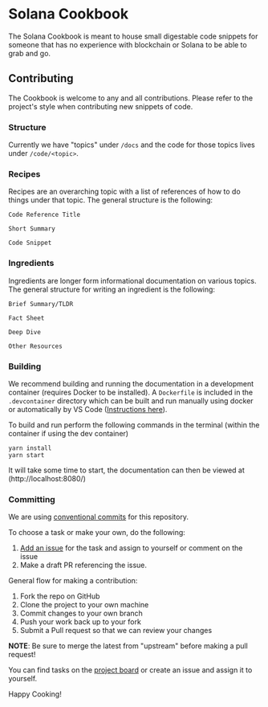 # Solana Cookbook

The Solana Cookbook is meant to house small digestable code snippets
for someone that has no experience with blockchain or Solana to be able
to grab and go.

## Contributing

The Cookbook is welcome to any and all contributions. Please refer to
the project's style when contributing new snippets of code.

### Structure
Currently we have "topics" under `/docs` and the code for those topics 
lives under `/code/<topic>`.

### Recipes

Recipes are an overarching topic with a list of references of how to do
things under that topic. The general structure is the following:

```
Code Reference Title

Short Summary

Code Snippet
```

### Ingredients

Ingredients are longer form informational documentation on various topics.
The general structure for writing an ingredient is the following:

```
Brief Summary/TLDR

Fact Sheet

Deep Dive

Other Resources
```

### Building

We recommend building and running the documentation in a development container
(requires Docker to be installed).
A `Dockerfile` is included in the `.devcontainer` directory which can be built
and run manually using docker or automatically by VS Code
([Instructions here](https://code.visualstudio.com/docs/remote/containers)).

To build and run perform the following commands in the terminal
(within the container if using the dev container)

```
yarn install
yarn start
```

It will take some time to start, the documentation can then be viewed
at (http://localhost:8080/)

### Committing
We are using [conventional commits](https://www.conventionalcommits.org/en/v1.0.0/)
for this repository.

To choose a task or make your own, do the following:

1. [Add an issue](https://github.com/solana-dev-adv/solana-cookbook/issues/new) for the task and assign to yourself or comment on the issue
2. Make a draft PR referencing the issue.

General flow for making a contribution:

1. Fork the repo on GitHub
2. Clone the project to your own machine
3. Commit changes to your own branch
4. Push your work back up to your fork
5. Submit a Pull request so that we can review your changes

**NOTE**: Be sure to merge the latest from "upstream" before making a 
pull request!

You can find tasks on the [project board](https://github.com/solana-dev-adv/solana-cookbook/projects/1) 
or create an issue and assign it to yourself.

Happy Cooking!
